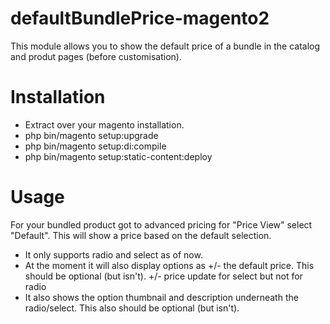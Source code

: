 # defaultBundlePrice-magento2
This module allows you to show the default price of a bundle in the catalog and produt pages (before customisation).

# Installation
- Extract over your magento installation.
- php bin/magento setup:upgrade
- php bin/magento setup:di:compile
- php bin/magento setup:static-content:deploy

# Usage
For your bundled product got to advanced pricing for "Price View" select "Default". This will show a price based on the default selection.  
- It only supports radio and select as of now.
- At the moment it will also display options as +/- the default price. This should be optional (but isn't). +/- price update for select but not for radio
- It also shows the option thumbnail and description underneath the radio/select. This also should be optional (but isn't).

